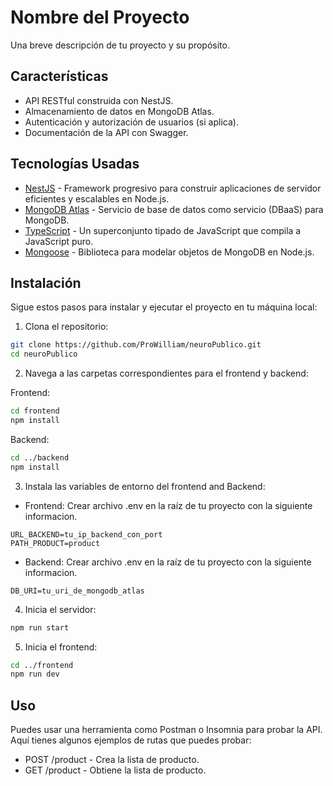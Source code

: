 # Nombre del Proyecto

Una breve descripción de tu proyecto y su propósito.

## Características

- API RESTful construida con NestJS.
- Almacenamiento de datos en MongoDB Atlas.
- Autenticación y autorización de usuarios (si aplica).
- Documentación de la API con Swagger.

## Tecnologías Usadas

- [NestJS](https://nestjs.com/) - Framework progresivo para construir aplicaciones de servidor eficientes y escalables en Node.js.
- [MongoDB Atlas](https://www.mongodb.com/cloud/atlas) - Servicio de base de datos como servicio (DBaaS) para MongoDB.
- [TypeScript](https://www.typescriptlang.org/) - Un superconjunto tipado de JavaScript que compila a JavaScript puro.
- [Mongoose](https://mongoosejs.com/) - Biblioteca para modelar objetos de MongoDB en Node.js.

## Instalación

Sigue estos pasos para instalar y ejecutar el proyecto en tu máquina local:

1. Clona el repositorio:
```bash
git clone https://github.com/ProWilliam/neuroPublico.git
cd neuroPublico
```

2. Navega a las carpetas correspondientes para el frontend y backend:

Frontend:
```bash
cd frontend
npm install
```

Backend:
```bash
cd ../backend
npm install
```

3. Instala las variables de entorno del frontend and Backend:

- Frontend:
  Crear archivo .env en la raíz de tu proyecto con la siguiente informacion.
```env
URL_BACKEND=tu_ip_backend_con_port
PATH_PRODUCT=product
```

- Backend:
  Crear archivo .env en la raíz de tu proyecto con la siguiente informacion.
```env
DB_URI=tu_uri_de_mongodb_atlas
```

4. Inicia el servidor:
```bash
npm run start
```

5. Inicia el frontend:
```bash
cd ../frontend
npm run dev
```

## Uso
Puedes usar una herramienta como Postman o Insomnia para probar la API. Aquí tienes algunos ejemplos de rutas que puedes probar:

- POST /product - Crea la lista de producto.
- GET /product - Obtiene la lista de producto.
